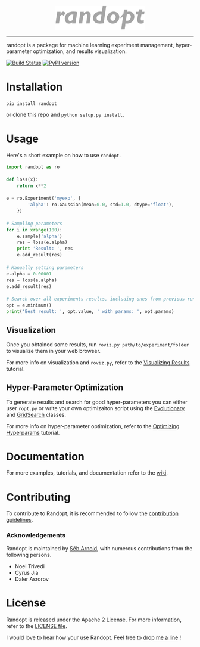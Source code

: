 <p align="center"><img src="./assets/images/logo.png" /></p>

--------------------------------------------------------------------------------

randopt is a package for machine learning experiment management, hyper-parameter optimization, and results visualization.

[![Build Status](https://travis-ci.org/seba-1511/randopt.svg?branch=master)](https://travis-ci.org/seba-1511/randopt)
[![PyPI version](https://badge.fury.io/py/randopt.svg)](https://badge.fury.io/py/randopt)

# Installation

```shell
pip install randopt
```
or clone this repo and `python setup.py install`.

# Usage
Here's a short example on how to use `randopt`.

```python
import randopt as ro

def loss(x):
    return x**2

e = ro.Experiment('myexp', {
        'alpha': ro.Gaussian(mean=0.0, std=1.0, dtype='float'),
    })

# Sampling parameters
for i in xrange(100):
    e.sample('alpha')
    res = loss(e.alpha)
    print 'Result: ', res
    e.add_result(res)

# Manually setting parameters
e.alpha = 0.00001
res = loss(e.alpha)
e.add_result(res)

# Search over all experiments results, including ones from previous runs
opt = e.minimum()
print('Best result: ', opt.value, ' with params: ', opt.params)
```

## Visualization

Once you obtained some results, run `roviz.py path/to/experiment/folder` to visualize them in your web browser.

For more info on visualization and `roviz.py`, refer to the [Visualizing Results]() tutorial.

## Hyper-Parameter Optimization

To generate results and search for good hyper-parameters you can either user `ropt.py` or write your own optimizaiton script using the [Evolutionary](https://github.com/seba-1511/randopt/wiki/evolutionary) and [GridSearch](https://github.com/seba-1511/randopt/wiki/grid_search) classes.

For more info on hyper-parameter optimization, refer to the [Optimizing Hyperparams]() tutorial.


# Documentation

For more examples, tutorials, and documentation refer to the [wiki](https://github.com/seba-1511/randopt/wiki).


# Contributing

To contribute to Randopt, it is recommended to follow the [contribution guidelines](CONTRIBUTING.md).

### Acknowledgements
Randopt is maintained by [Séb Arnold](http://seba1511.com), with numerous contributions from the following persons.

* Noel Trivedi
* Cyrus Jia
* Daler Asrorov

# License

Randopt is released under the Apache 2 License. For more information, refer to the [LICENSE file](LICENSE.txt).

I would love to hear how your use Randopt. Feel free to [drop me a line](http://seba1511.com) !
